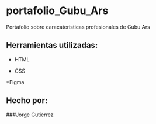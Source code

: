# portafolio_Gubu_Ars
Portafolio sobre caracateristicas profesionales de Gubu Ars

## Herramientas utilizadas:

* HTML

* CSS

*Figma

## Hecho por:

###Jorge Gutierrez
